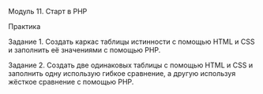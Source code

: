 Модуль 11. Старт в PHP

Практика

Задание 1. Создать каркас таблицы истинности с помощью HTML и CSS и заполнить её значениями с помощью PHP.

Задание 2. Создать две одинаковых таблицы с помощью HTML и CSS и заполнить одну использую гибкое сравнение, а другую используя жёсткое сравнение с помощью PHP.
